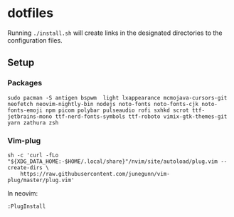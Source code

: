 # dotfiles
Running `./install.sh` will create links in the designated directories to the configuration files.

## Setup
### Packages
```
sudo pacman -S antigen bspwm  light lxappearance mcmojava-cursors-git neofetch neovim-nightly-bin nodejs noto-fonts noto-fonts-cjk noto-fonts-emoji npm picom polybar pulseaudio rofi sxhkd scrot ttf-jetbrains-mono ttf-nerd-fonts-symbols ttf-roboto vimix-gtk-themes-git yarn zathura zsh
```

### Vim-plug
```
sh -c 'curl -fLo "${XDG_DATA_HOME:-$HOME/.local/share}"/nvim/site/autoload/plug.vim --create-dirs \
    https://raw.githubusercontent.com/junegunn/vim-plug/master/plug.vim'
```
In neovim:
```
:PlugInstall
```
